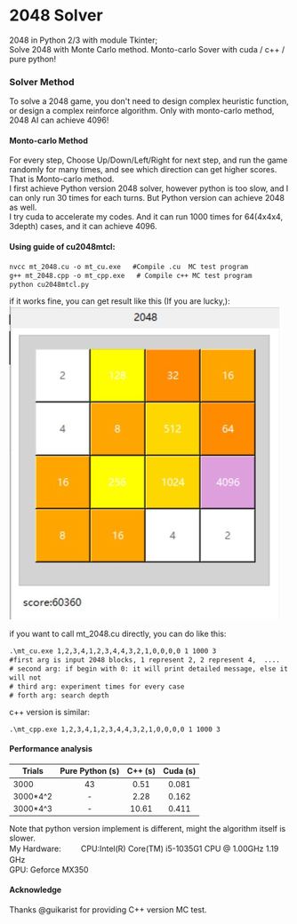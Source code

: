 # 2048 Solver
2048 in Python 2/3 with module Tkinter;  
Solve 2048 with Monte Carlo method.
Monto-carlo Sover with cuda / c++ / pure python!

### Solver Method 
To solve a 2048 game, you don't need to design complex heuristic function, or design a complex reinforce algorithm. Only with monto-carlo method, 2048 AI can achieve 4096!  

#### Monto-carlo Method  
For every step, Choose Up/Down/Left/Right for next step, and run the game randomly for many times, and see which direction can get higher scores. That is Monto-carlo method.  
I first achieve Python version 2048 solver, however python is too slow, and I can only run 30 times for each turns. But Python version can achieve 2048 as well.  
I try cuda to accelerate my codes. And it can run 1000 times for 64(4x4x4, 3depth) cases, and it can achieve 4096.

#### Using guide of cu2048mtcl:
```
nvcc mt_2048.cu -o mt_cu.exe   #Compile .cu  MC test program
g++ mt_2048.cpp -o mt_cpp.exe   # Compile c++ MC test program
python cu2048mtcl.py 
```
if it works fine, you can get result like this (If you are lucky,):  
![4096](https://github.com/jiangyangzhou/2048/blob/master/4096.JPG)  

if you want to call mt_2048.cu directly, you can do like this:
 ```
 .\mt_cu.exe 1,2,3,4,1,2,3,4,4,3,2,1,0,0,0,0 1 1000 3
 #first arg is input 2048 blocks, 1 represent 2, 2 represent 4,  ....
 # second arg: if begin with 0: it will print detailed message, else it will not
 # third arg: experiment times for every case
 # forth arg: search depth
 ```
 c++ version is similar:
 ```
 .\mt_cpp.exe 1,2,3,4,1,2,3,4,4,3,2,1,0,0,0,0 1 1000 3
 ```
 #### Performance analysis
|Trials  |Pure Python (s) | C++ (s) | Cuda (s) |
 |------ |:--------------:|:-----:|:-------:|
 |3000   |43              |0.51  |  0.081  |
 |3000\*4^2|-             |2.28   |  0.162  |
 |3000\*4^3|-             |10.61   |  0.411  |  
   
 Note that python version implement is different, might the algorithm itself is slower.   
 My Hardware: 　　
 CPU:Intel(R) Core(TM) i5-1035G1 CPU @ 1.00GHz   1.19 GHz　　  
 GPU: Geforce MX350  
 
 
 
 #### Acknowledge
 Thanks @guikarist for providing C++ version MC test. 
 
 
    
